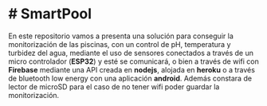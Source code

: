 # # SmartPool

En este repositorio vamos a presenta una solución para conseguir la monitorización de las piscinas, con un control de pH, temperatura y turbidez del agua, mediante el uso de sensores conectados a través de un micro controlador (**ESP32**) y esté se comunicará, o bien a través de wifi con **Firebase** mediante una API creada en **nodejs**, alojada en **heroku** o a través de bluetooth low energy con una aplicación **android**.
Además constara de lector de microSD para el caso de no tener wifi poder guardar la monitorización.
